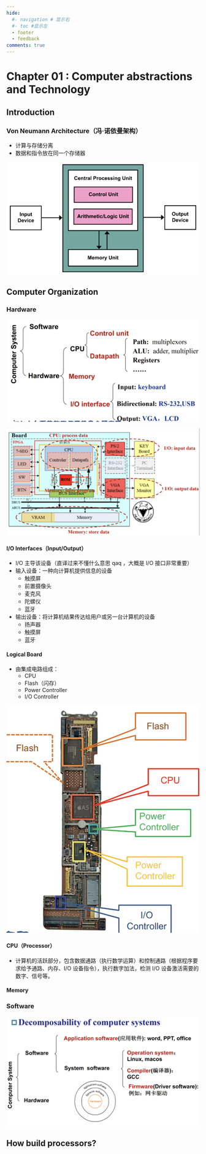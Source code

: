 ```yaml
---
hide:
  #- navigation # 显示右
  #- toc #显示左
  - footer
  - feedback
comments: true
---  
```

# Chapter 01 : Computer abstractions and Technology
## Introduction
### Von Neumann Architecture（冯·诺依曼架构）

- 计算与存储分离
- 数据和指令放在同一个存储器

![](../../../assets/2023-06-23_12-05-34.png)
## Computer Organization
### Hardware

![](../../../assets/Screenshot.png)

![](../../../assets/Screenshot6.png)
#### I/O Interfaces（Input/Output）

- I/O 主导该设备（直译过来不懂什么意思 qaq ，大概是 I/O 接口非常重要）
- 输入设备：一种向计算机提供信息的设备
	- 触摸屏
	- 前置摄像头
	- 麦克风
	- 陀螺仪
	- 蓝牙
- 输出设备：将计算机结果传达给用户或另一台计算机的设备
	- 扬声器
	- 触摸屏
	- 蓝牙
#### Logical Board

- 由集成电路组成：
	- CPU
	- Flash（闪存）
	- Power Controller
	- I/O Controller

![](../../../assets/Screenshot8.png)
#### CPU（Processor）

- 计算机的活跃部分，包含数据通路（执行数学运算）和控制通路（根据程序要求给予通路、内存、I/O 设备指令），执行数字加法，检测 I/O 设备激活需要的数字、信号等。
#### Memory

### Software

![](../../../assets/Screenshot7.png)
## How build processors?
